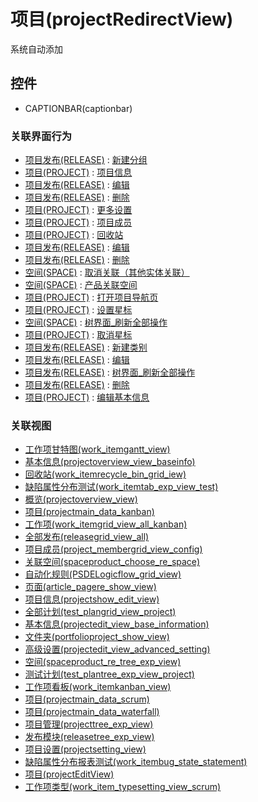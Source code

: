 # 项目(projectRedirectView)  <!-- {docsify-ignore-all} -->

系统自动添加




## 控件
  * CAPTIONBAR(captionbar)


### 关联界面行为
  * [项目发布(RELEASE)](module/ProjMgmt/Release) : [新建分组](module/ProjMgmt/Release#界面行为)
  * [项目(PROJECT)](module/ProjMgmt/Project) : [项目信息](module/ProjMgmt/Project#界面行为)
  * [项目发布(RELEASE)](module/ProjMgmt/Release) : [编辑](module/ProjMgmt/Release#界面行为)
  * [项目发布(RELEASE)](module/ProjMgmt/Release) : [删除](module/ProjMgmt/Release#界面行为)
  * [项目(PROJECT)](module/ProjMgmt/Project) : [更多设置](module/ProjMgmt/Project#界面行为)
  * [项目(PROJECT)](module/ProjMgmt/Project) : [项目成员](module/ProjMgmt/Project#界面行为)
  * [项目(PROJECT)](module/ProjMgmt/Project) : [回收站](module/ProjMgmt/Project#界面行为)
  * [项目发布(RELEASE)](module/ProjMgmt/Release) : [编辑](module/ProjMgmt/Release#界面行为)
  * [项目发布(RELEASE)](module/ProjMgmt/Release) : [删除](module/ProjMgmt/Release#界面行为)
  * [空间(SPACE)](module/Wiki/Space) : [取消关联（其他实体关联）](module/Wiki/Space#界面行为)
  * [空间(SPACE)](module/Wiki/Space) : [产品关联空间](module/Wiki/Space#界面行为)
  * [项目(PROJECT)](module/ProjMgmt/Project) : [打开项目导航页](module/ProjMgmt/Project#界面行为)
  * [项目(PROJECT)](module/ProjMgmt/Project) : [设置星标](module/ProjMgmt/Project#界面行为)
  * [空间(SPACE)](module/Wiki/Space) : [树界面_刷新全部操作](module/Wiki/Space#界面行为)
  * [项目(PROJECT)](module/ProjMgmt/Project) : [取消星标](module/ProjMgmt/Project#界面行为)
  * [项目发布(RELEASE)](module/ProjMgmt/Release) : [新建类别](module/ProjMgmt/Release#界面行为)
  * [项目发布(RELEASE)](module/ProjMgmt/Release) : [编辑](module/ProjMgmt/Release#界面行为)
  * [项目发布(RELEASE)](module/ProjMgmt/Release) : [树界面_刷新全部操作](module/ProjMgmt/Release#界面行为)
  * [项目发布(RELEASE)](module/ProjMgmt/Release) : [删除](module/ProjMgmt/Release#界面行为)
  * [项目(PROJECT)](module/ProjMgmt/Project) : [编辑基本信息](module/ProjMgmt/Project#界面行为)

### 关联视图
  * [工作项甘特图(work_itemgantt_view)](app/view/work_itemgantt_view)
  * [基本信息(projectoverview_view_baseinfo)](app/view/projectoverview_view_baseinfo)
  * [回收站(work_itemrecycle_bin_grid_iew)](app/view/work_itemrecycle_bin_grid_iew)
  * [缺陷属性分布测试(work_itemtab_exp_view_test)](app/view/work_itemtab_exp_view_test)
  * [概览(projectoverview_view)](app/view/projectoverview_view)
  * [项目(projectmain_data_kanban)](app/view/projectmain_data_kanban)
  * [工作项(work_itemgrid_view_all_kanban)](app/view/work_itemgrid_view_all_kanban)
  * [全部发布(releasegrid_view_all)](app/view/releasegrid_view_all)
  * [项目成员(project_membergrid_view_config)](app/view/project_membergrid_view_config)
  * [关联空间(spaceproduct_choose_re_space)](app/view/spaceproduct_choose_re_space)
  * [自动化规则(PSDELogicflow_grid_view)](app/view/PSDELogicflow_grid_view)
  * [页面(article_pagere_show_view)](app/view/article_pagere_show_view)
  * [项目信息(projectshow_edit_view)](app/view/projectshow_edit_view)
  * [全部计划(test_plangrid_view_project)](app/view/test_plangrid_view_project)
  * [基本信息(projectedit_view_base_information)](app/view/projectedit_view_base_information)
  * [文件夹(portfolioproject_show_view)](app/view/portfolioproject_show_view)
  * [高级设置(projectedit_view_advanced_setting)](app/view/projectedit_view_advanced_setting)
  * [空间(spaceproduct_re_tree_exp_view)](app/view/spaceproduct_re_tree_exp_view)
  * [测试计划(test_plantree_exp_view_project)](app/view/test_plantree_exp_view_project)
  * [工作项看板(work_itemkanban_view)](app/view/work_itemkanban_view)
  * [项目(projectmain_data_scrum)](app/view/projectmain_data_scrum)
  * [项目(projectmain_data_waterfall)](app/view/projectmain_data_waterfall)
  * [项目管理(projecttree_exp_view)](app/view/projecttree_exp_view)
  * [发布模块(releasetree_exp_view)](app/view/releasetree_exp_view)
  * [项目设置(projectsetting_view)](app/view/projectsetting_view)
  * [缺陷属性分布报表测试(work_itembug_state_statement)](app/view/work_itembug_state_statement)
  * [项目(projectEditView)](app/view/projectEditView)
  * [工作项类型(work_item_typesetting_view_scrum)](app/view/work_item_typesetting_view_scrum)

<script>
 const { createApp } = Vue
  createApp({
    data() {
      return {
        message: '!'
      }
    }
  }).use(ElementPlus).mount('#app')
</script>